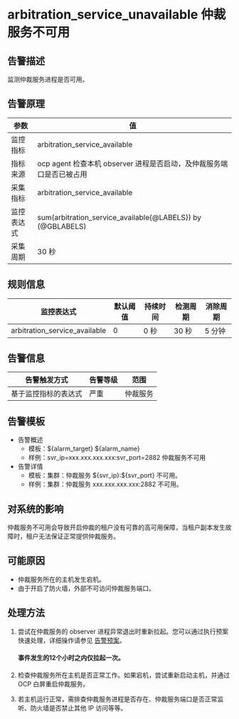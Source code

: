 # arbitration_service_unavailable 仲裁服务不可用

## 告警描述

监测仲裁服务进程是否可用。

## 告警原理

| 参数 | 值 |
| --- | --- |
| 监控指标 | arbitration_service_available |
| 指标来源 | ocp agent 检查本机 observer 进程是否启动，及仲裁服务端口是否已被占用 |
| 采集指标 | arbitration_service_available |
| 监控表达式 | sum(arbitration_service_available{@LABELS}) by (@GBLABELS) |
| 采集周期 | 30 秒 |

## 规则信息

| 监控表达式 | 默认阈值 | 持续时间 | 检测周期 | 消除周期 |
| --- | --- | --- | --- | --- |
|  arbitration_service_available| 0 | 0 秒 | 30 秒 | 5 分钟 |

## 告警信息

| 告警触发方式 | 告警等级 | 范围 |
| --- | --- | --- |
| 基于监控指标的表达式 | 严重 | 仲裁服务 |

## 告警模板

* 告警概述
  * 模板：\${alarm_target} ${alarm_name}
  * 样例：svr_ip=xxx.xxx.xxx.xxx:svr_port=2882 仲裁服务不可用
* 告警详情
  * 模板：集群：仲裁服务 \${svr_ip}:${svr_port} 不可用。
  * 样例：集群：仲裁服务 xxx.xxx.xxx.xxx:2882 不可用。

## 对系统的影响

仲裁服务不可用会导致开启仲裁的租户没有可靠的高可用保障，当租户副本发生故障时，租户无法保证正常提供仲裁服务。

## 可能原因

* 仲裁服务所在的主机发生宕机。
* 由于开启了防火墙，外部不可访问仲裁服务端口。

## 处理方法

1. 尝试在仲裁服务的 observer 进程异常退出时重新拉起。您可以通过执行预案快速处理，详细操作请参见 [告警预案](../500.appendix/400.execute-the-plan.md)。

   <main id="notice" type='explain'>
     <h4>事件发生的12个小时之内仅拉起一次。</h4>
     <p></p>
   </main>

2. 检查仲裁服务所在主机是否正常工作。如果宕机，尝试重新启动主机，并通过 OCP 白屏重启仲裁服务。
3. 若主机运行正常，需排查仲裁服务进程是否存在、仲裁服务端口是否正常监听、防火墙是否禁止其他 IP 访问等等。
